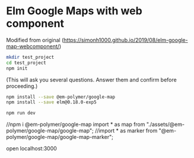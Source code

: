 # Elm Google Maps with web component

Modified from original
(https://simonh1000.github.io/2019/08/elm-google-map-webcomponent/)
```bash
mkdir test_project
cd test_project
npm init
```

(This will ask you several questions.  Answer them and confirm before proceeding.)
```bash
npm install --save @em-polymer/google-map
npm install --save elm@0.18.0-exp5
```

```bash
npm run dev
```
//npm i @em-polymer/google-map
import * as map from "./assets/@em-polymer/google-map/google-map";
//import * as marker from "@em-polymer/google-map/google-map-marker";

open localhost:3000

